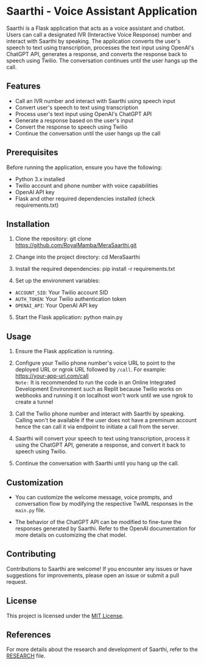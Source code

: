 # Saarthi - Voice Assistant Application

Saarthi is a Flask application that acts as a voice assistant and chatbot. Users can call a designated IVR (Interactive Voice Response) number and interact with Saarthi by speaking. The application converts the user's speech to text using transcription, processes the text input using OpenAI's ChatGPT API, generates a response, and converts the response back to speech using Twilio. The conversation continues until the user hangs up the call.

## Features

- Call an IVR number and interact with Saarthi using speech input
- Convert user's speech to text using transcription
- Process user's text input using OpenAI's ChatGPT API
- Generate a response based on the user's input
- Convert the response to speech using Twilio
- Continue the conversation until the user hangs up the call

## Prerequisites

Before running the application, ensure you have the following:

- Python 3.x installed
- Twilio account and phone number with voice capabilities
- OpenAI API key
- Flask and other required dependencies installed (check requirements.txt)

## Installation

1. Clone the repository:
git clone https://github.com/RoyalMamba/MeraSaarthi.git


2. Change into the project directory:
cd MeraSaarthi


3. Install the required dependencies:
pip install -r requirements.txt


4. Set up the environment variables:
- `ACCOUNT_SID`: Your Twilio account SID
- `AUTH_TOKEN`: Your Twilio authentication token
- `OPENAI_API`: Your OpenAI API key

5. Start the Flask application:
python main.py


## Usage

1. Ensure the Flask application is running.

2. Configure your Twilio phone number's voice URL to point to the deployed URL or ngrok URL followed by `/call`. For example:
https://your-app-url.com/call  
`Note:` It is recommended to run the code in an Online Integrated Development Environment such as Replit because Twilio works on webhooks and running it on
localhost won't work until we use ngrok to create a tunnel


3. Call the Twilio phone number and interact with Saarthi by speaking. Calling won't be available if the user does not have a preminum account hence 
the can call it via endpoint to initiate a call from the server.

4. Saarthi will convert your speech to text using transcription, process it using the ChatGPT API, generate a response, and convert it back to speech using Twilio.

5. Continue the conversation with Saarthi until you hang up the call.

## Customization

- You can customize the welcome message, voice prompts, and conversation flow by modifying the respective TwiML responses in the `main.py` file.

- The behavior of the ChatGPT API can be modified to fine-tune the responses generated by Saarthi. Refer to the OpenAI documentation for more details on customizing the chat model.

## Contributing

Contributions to Saarthi are welcome! If you encounter any issues or have suggestions for improvements, please open an issue or submit a pull request.

## License

This project is licensed under the [MIT License](LICENSE).

## References
For more details about the research and development of Saarthi, refer to the [RESEARCH](RESEARCH.md) file.
